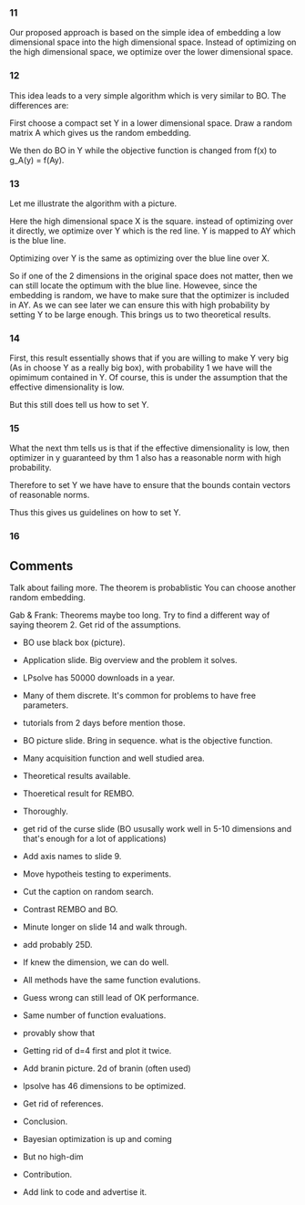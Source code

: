 ### 11
Our proposed approach is based on the simple idea of embedding a low dimensional space into the high dimensional space. Instead of optimizing on the high dimensional space, we optimize over the lower dimensional space.

### 12
This idea leads to a very simple algorithm which is very similar to BO.
The differences are:

First choose a compact set Y in a lower dimensional space.
Draw a random matrix A which gives us the random embedding.

We then do BO in Y while the objective function is changed from f(x) to g_A(y) = f(Ay).


### 13
Let me illustrate the algorithm with a picture. 

Here the high dimensional space X is the square. instead of optimizing over it directly, we optimize over Y which is the red line. Y is mapped to AY which is the blue line. 


Optimizing over Y is the same as optimizing over the blue line over X.

So if one of the 2 dimensions in the original space does not matter, then we can still locate the optimum with the blue line. 
Howevee, since the embedding is random, we have to  make sure that the optimizer is included in AY.
As we can see later we can ensure this with high probability by setting Y to be large enough.
This brings us to two theoretical results.
### 14
First, this result essentially shows that if you are willing to make Y very big (As in choose Y as a really big box), with probability 1 we have will the opimimum contained in Y. 
Of course, this is under the assumption that the effective dimensionality is low.

But this still does tell us how to set Y.

### 15
What the next thm tells us is that if the effective dimensionality is low, then optimizer in y guaranteed by thm 1 also has a reasonable norm with high probability.

Therefore to set Y we have have to ensure that the bounds contain vectors of reasonable norms.

Thus this gives us guidelines on how to set Y.

### 16









## Comments
Talk about failing more.
The theorem is probablistic
You can choose another random embedding.

Gab & Frank: Theorems maybe too long. Try to find a different way of saying theorem 2.
Get rid of the assumptions.


- BO use black box (picture).
- Application slide. Big overview and the problem it solves.
- LPsolve has 50000 downloads in a year.
- Many of them discrete. It's common for problems to have free parameters. 
- tutorials from 2 days before mention those.
- BO picture slide. Bring in sequence. what is the objective function.
- Many acquisition function and well studied area.
- Theoretical results available.


- Thoeretical result for REMBO.
- Thoroughly.
- get rid of the curse slide (BO ususally work well in 5-10 dimensions and that's enough for a lot
of applications)
- Add axis names to slide 9.
- Move hypotheis testing to experiments.
- Cut the caption on random search.
- Contrast REMBO and BO.
- Minute longer on slide 14 and walk through.

- add probably 25D.
- If knew the dimension, we can do well. 
- All methods have the same function evalutions.
- Guess wrong can still lead of OK performance.
- Same number of function evaluations.
- provably show that 
- Getting rid of d=4 first and plot it twice.
- Add branin picture. 2d of branin (often used)
- lpsolve has 46 dimensions to be optimized.
- Get rid of references.
- Conclusion.		
- Bayesian optimization is up and coming
- But no high-dim
- Contribution.
- Add link to code and advertise it.






